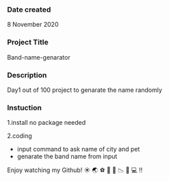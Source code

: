 ### Date created
8 November 2020

### Project Title
Band-name-genarator

### Description
Day1 out of 100 project
to genarate the name randomly

### Instuction
1.install 
no package needed

2.coding 
- input command to ask name of city and pet
- genarate the band name from input

Enjoy watching my Github!
:sunny:
:earth_asia:
:soccer:
:atm:
:rocket:
:chart_with_downwards_trend:
:bath:
:computer:
:bangbang:
